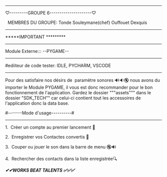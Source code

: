 _______________________________________________

♡---------GROUPE 6---------------------♡

 
MEMBRES DU GROUPE:
Tonde Souleymane(chef)
Ouffouet Dexquis
_____________________________

*****IMPORTANT *********
_____________________________

Module Externe::: --PYGAME--
_____________________________
#ediiteur de code tester: IDLE, PYCHARM, VSCODE
__________________________________________________________
Pour des satisfaire nos désirs de  paramètre sonores 🔊🔉🔇
nous avons du importer le Module PYGAME, 
il vous est donc recommander pour
le bon fonctionnement de l'application.
Gardez le dossier """assets""" dans le dossier "SDK_TECH""
car celui-ci contient tout les accessoires
de l'application donc la data base.


#-------Mode d'usage----------#
_______________________________

1.  Créer un compte au premier lancement 📒

2.  Enregistrer vos Contactes convertis 💱

3.  Couper ou jouer le son dans la barre de menu 🔇🔊

4.  Rechercher des contacts dans la liste enregistrée🔍

___✔✔WORKS BEAT TALENTS ✅✅✅___

